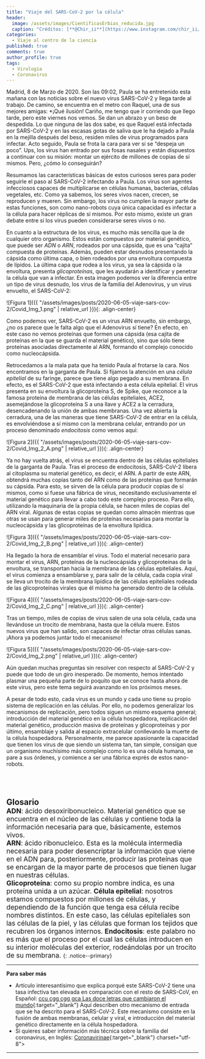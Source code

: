 ```yaml
---
title: "Viaje del SARS-CoV-2 por la célula"
header:
  image: /assets/images/CientificasErbias_reducida.jpg
  caption: "Créditos: [**@Chir_ii**](https://www.instagram.com/chir_ii/?hl=en)"
categories:
  - Viaje al centro de la ciencia
published: true
comments: true
author_profile: true
tags:
  - Virología
  - Coronavirus
--- 
```


 
Madrid, 8 de Marzo de 2020. Son las 09:02, Paula se ha entretenido esta mañana con las noticias sobre el nuevo virus SARS-CoV-2 
y llega tarde al trabajo. De camino, se encuentra en el metro con Raquel, una de sus mejores amigas: 
*¡Qué ilusión! Cariño, me tengo que ir corriendo que llego tarde, pero este viernes nos vemos.
Se dan un abrazo y un beso de despedida. Lo que ninguna de las dos sabe, es que Raquel está infectada por SARS-CoV-2 y en las 
escasas gotas de saliva que le ha dejado a Paula en la mejilla después del beso, residen miles de virus programados para 
infectar. Acto seguido, Paula se frota la cara para ver si se “despeja un poco”. Ups, los virus han entrado por sus fosas 
nasales y están dispuestos a continuar con su misión: montar un ejército de millones de copias de sí mismos. Pero, ¿cómo lo 
conseguirán?
 
Resumamos las características básicas de estos curiosos seres para poder seguirle el paso al SARS-CoV-2 infectando a Paula. Los
virus son agentes infecciosos capaces de multiplicarse en células humanas, bacterias, células vegetales, etc. Como ya sabemos, 
los seres vivos nacen, crecen, se reproducen y mueren. Sin embargo, los virus no cumplen la mayor parte de estas funciones, 
son como nano-robots cuya única capacidad es infectar a la célula para hacer réplicas de sí mismos. Por esto mismo, existe un 
gran debate entre si los virus pueden considerarse seres vivos o no. 
 
En cuanto a la estructura de los virus, es mucho más sencilla que la de cualquier otro organismo. Estos están compuestos por 
material genético, que puede ser *ADN* o *ARN*, rodeados por una cápsida, que es una “cajita” compuesta de proteínas. Además, 
pueden estar desnudos presentando la cápsida como última capa, o bien rodeados por una envoltura compuesta de lípidos. La 
última capa que rodea a los virus, ya sea la cápsida o la envoltura, presenta *glicoproteínas*, que les ayudarán a identificar 
y penetrar la célula que van a infectar. En esta imagen podemos ver la diferencia entre un tipo de virus desnudo, los virus de 
la familia del Adenovirus, y un virus envuelto, el SARS-CoV-2:

![Figura 1]({{ "/assets/images/posts/2020-06-05-viaje-sars-cov-2/Covid_Img_1.png" | relative_url }}){: .align-center}

Como podemos ver, SARS-CoV-2 es un virus ARN envuelto, sin embargo, ¿no os parece que le falta algo que el Adenovirus sí tiene? 
En efecto, en este caso no vemos proteínas que formen una cápsida (esa cajita de proteínas en la que se guarda  el material 
genético), sino que sólo tiene proteínas asociadas directamente al ARN, formando el complejo conocido como nucleocápsida.
 
Retrocedamos a la mala pata que ha tenido Paula al frotarse la cara. Nos encontramos en la garganta de Paula. Si fijamos la 
atención en una *célula epitelial* de su faringe, parece que tiene algo pegado a su membrana. En efecto, es el SARS-CoV-2 que 
está infectando a esta célula epitelial. El virus presenta en su envoltura la glicoproteína S, de Spike, que reconoce a la 
famosa proteína de membrana de las células epiteliales, ACE2, asemejándose la glicoproteína S a una llave y ACE2 a la 
cerradura, desencadenando la unión de ambas membranas. Una vez abierta la cerradura, una de las maneras que tiene SARS-CoV-2 
de entrar en la célula, es envolviéndose a sí mismo con la membrana celular, entrando por un proceso denominado *endocitosis* 
como vemos aquí:

![Figura 2]({{ "/assets/images/posts/2020-06-05-viaje-sars-cov-2/Covid_Img_2_A.png" | relative_url }}){: .align-center}

Ya no hay vuelta atrás, el virus se encuentra dentro de las células epiteliales de la garganta de Paula. Tras el proceso de 
endocitosis, SARS-CoV-2 libera al citoplasma su material genético, es decir, el ARN. A partir de este ARN, obtendrá muchas 
copias tanto del ARN como de las proteínas que formarán su cápsida. Para esto, se sirven de la célula para producir copias de 
sí mismos, como si fuese una fábrica de virus, necesitando exclusivamente el material genético para llevar a cabo todo este 
complejo proceso. Para ello, utilizando la maquinaria de la propia célula, se  hacen miles de copias del ARN viral. Algunas de 
estas copias se quedan como almacén mientras que otras se usan para generar miles de proteínas necesarias para montar la 
nucleocápsida y las glicoproteínas de la envoltura lipídica. 

![Figura 3]({{ "/assets/images/posts/2020-06-05-viaje-sars-cov-2/Covid_Img_2_B.png" | relative_url }}){: .align-center}

Ha llegado la hora de ensamblar el virus. Todo el material necesario para montar el virus, ARN, proteínas de la nucleocápsida y 
glicoproteínas de la envoltura, se transportan  hacia la membrana de las células epiteliales. Aquí, el virus comienza a 
ensamblarse y, para salir de la célula, cada copia viral se lleva un trocito de la membrana lipídica de las células epiteliales
rodeada de las glicoproteínas virales que él mismo ha generado dentro de la célula.

![Figura 4]({{ "/assets/images/posts/2020-06-05-viaje-sars-cov-2/Covid_Img_2_C.png" | relative_url }}){: .align-center}

Tras un tiempo, miles de copias de virus salen de una sola célula, cada una llevándose un trocito de membrana, hasta que la 
célula muere. Estos nuevos virus que han salido, son capaces de infectar otras células sanas. ¡Ahora ya podemos juntar todo el 
mecanismo!

![Figura 5]({{ "/assets/images/posts/2020-06-05-viaje-sars-cov-2/Covid_Img_2.png" | relative_url }}){: .align-center}

Aún quedan muchas preguntas sin resolver con respecto al SARS-CoV-2 y puede que todo de un giro inesperado. De momento, hemos 
intentado plasmar una pequeña parte de lo poquito que se conoce hasta ahora de este virus, pero este tema seguirá avanzando en 
los próximos meses. 
 
A pesar de todo esto, cada virus es un mundo y cada uno tiene su propio sistema de replicación en las células. Por ello, no 
podemos generalizar los mecanismos de replicación, pero todos siguen un mismo esquema general; introducción del material 
genético en la célula hospedadora, replicación del material genético, producción masiva de proteínas y glicoproteínas y por 
último, ensamblaje y salida al espacio extracelular conllevando la muerte de la célula hospedadora. Personalmente, me parece 
apasionante la capacidad que tienen los virus de que siendo un sistema tan, tan simple, consigan que un organismo muchísimo más 
complejo como lo es una célula humana, se pare a sus órdenes, y comience a ser una fábrica exprés de estos nano-robots.

&nbsp;  
&nbsp;  
&nbsp;   

<span style="font-size:1.5em">**Glosario**</span>
&nbsp;   
<span style="font-size:1.25em">**ADN**: ácido desoxiribonucleico. Material genético que se encuentra en el núcleo de las 
células y contiene toda la información necesaria para que, básicamente, estemos vivos.   
**ARN**: ácido ribonucleico. Esta es la molécula intermedia necesaria para poder desencriptar la información que viene en el 
ADN para, posteriormente, producir las proteínas que se encargan de la mayor parte de procesos que tienen lugar en nuestras 
células.   
**Glicoproteína**: como su propio nombre indica, es una proteína unida a un azúcar.
**Célula epitelial**: nosotros estamos compuestos por millones de células, y dependiendo de la función que tenga esa célula 
recibe nombres distintos. En este caso, las células epiteliales son las células de la piel, y las células que forman los 
tejidos que recubren los órganos internos. 
**Endocitosis**: este palabro no es más que el proceso por el cual las células introducen en su interior moléculas del 
exterior, rodeándolas por un trocito de su membrana.
</span>
{: .notice--primary} 
     

---
**Para saber más**

* Artículo interesantísimo que explica porqué este SARS-CoV-2 tiene una tasa infectiva tan elevada en comparación con el resto 
de SARS-CoV, en Español: [ccu cgg cgg gca Las doce letras que cambiaron el mundo](https://elpais.com/elpais/2020/05/09/ciencia/1589059080_203445.html){:target="_blank"} Aquí describen otro mecanismo de entrada que se ha descrito para el SARS-CoV-2. Este mecanismo consiste en la fusión de ambas membranas, celular y viral, e introducción del material genético directamente en la célula hospedadora.
* Si quieres saber información más técnica sobre la familia del coronavirus, en Inglés: [Coronavirinae](https://viralzone.expasy.org/785){:target="_blank"} charset="utf-8"></script></center>

---
